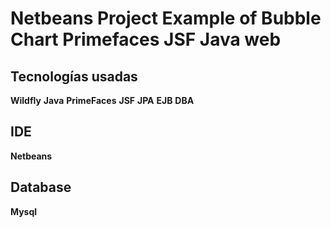 # Netbeans Project Example of Bubble Chart Primefaces JSF Java web 
## Tecnologías usadas
**Wildfly**
**Java**
**PrimeFaces**
**JSF**
**JPA**
**EJB**
**DBA**
## IDE
**Netbeans**
## Database
**Mysql**
